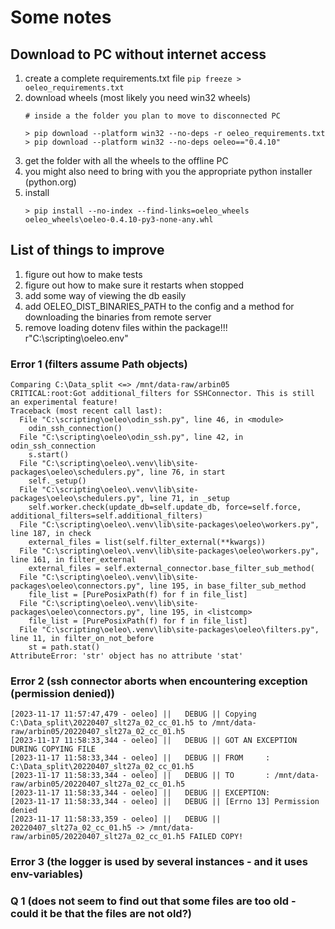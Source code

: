 # Some notes

## Download to PC without internet access

1. create a complete requirements.txt file
    ```pip freeze > oeleo_requirements.txt```
2. download wheels (most likely you need win32 wheels)
   ```
   # inside a the folder you plan to move to disconnected PC
   
   > pip download --platform win32 --no-deps -r oeleo_requirements.txt 
   > pip download --platform win32 --no-deps oeleo=="0.4.10"
   ```
3. get the folder with all the wheels to the offline PC
4. you might also need to bring with you the appropriate python installer (python.org)
5. install
   ```
   > pip install --no-index --find-links=oeleo_wheels oeleo_wheels\oeleo-0.4.10-py3-none-any.whl
   ```
   
## List of things to improve

1. figure out how to make tests
2. figure out how to make sure it restarts when stopped
3. add some way of viewing the db easily
4. add OELEO_DIST_BINARIES_PATH to the config and a method for downloading the binaries from remote server
5. remove loading dotenv files within the package!!!
   r"C:\scripting\oeleo\.env"

### Error 1 (filters assume Path objects)

```text
Comparing C:\Data_split <=> /mnt/data-raw/arbin05
CRITICAL:root:Got additional_filters for SSHConnector. This is still an experimental feature!
Traceback (most recent call last):
  File "C:\scripting\oeleo\odin_ssh.py", line 46, in <module>
    odin_ssh_connection()
  File "C:\scripting\oeleo\odin_ssh.py", line 42, in odin_ssh_connection
    s.start()
  File "C:\scripting\oeleo\.venv\lib\site-packages\oeleo\schedulers.py", line 76, in start
    self._setup()
  File "C:\scripting\oeleo\.venv\lib\site-packages\oeleo\schedulers.py", line 71, in _setup
    self.worker.check(update_db=self.update_db, force=self.force, additional_filters=self.additional_filters)
  File "C:\scripting\oeleo\.venv\lib\site-packages\oeleo\workers.py", line 187, in check
    external_files = list(self.filter_external(**kwargs))
  File "C:\scripting\oeleo\.venv\lib\site-packages\oeleo\workers.py", line 161, in filter_external
    external_files = self.external_connector.base_filter_sub_method(
  File "C:\scripting\oeleo\.venv\lib\site-packages\oeleo\connectors.py", line 195, in base_filter_sub_method
    file_list = [PurePosixPath(f) for f in file_list]
  File "C:\scripting\oeleo\.venv\lib\site-packages\oeleo\connectors.py", line 195, in <listcomp>
    file_list = [PurePosixPath(f) for f in file_list]
  File "C:\scripting\oeleo\.venv\lib\site-packages\oeleo\filters.py", line 11, in filter_on_not_before
    st = path.stat()
AttributeError: 'str' object has no attribute 'stat'
```

### Error 2 (ssh connector aborts when encountering exception (permission denied))

```text
[2023-11-17 11:57:47,479 - oeleo] ||   DEBUG || Copying C:\Data_split\20220407_slt27a_02_cc_01.h5 to /mnt/data-raw/arbin05/20220407_slt27a_02_cc_01.h5
[2023-11-17 11:58:33,344 - oeleo] ||   DEBUG || GOT AN EXCEPTION DURING COPYING FILE
[2023-11-17 11:58:33,344 - oeleo] ||   DEBUG || FROM     : C:\Data_split\20220407_slt27a_02_cc_01.h5
[2023-11-17 11:58:33,344 - oeleo] ||   DEBUG || TO       : /mnt/data-raw/arbin05/20220407_slt27a_02_cc_01.h5
[2023-11-17 11:58:33,344 - oeleo] ||   DEBUG || EXCEPTION:
[2023-11-17 11:58:33,344 - oeleo] ||   DEBUG || [Errno 13] Permission denied
[2023-11-17 11:58:33,359 - oeleo] ||   DEBUG || 20220407_slt27a_02_cc_01.h5 -> /mnt/data-raw/arbin05/20220407_slt27a_02_cc_01.h5 FAILED COPY!
```

### Error 3 (the logger is used by several instances - and it uses env-variables)
### Q 1 (does not seem to find out that some files are too old - could it be that the files are not old?)